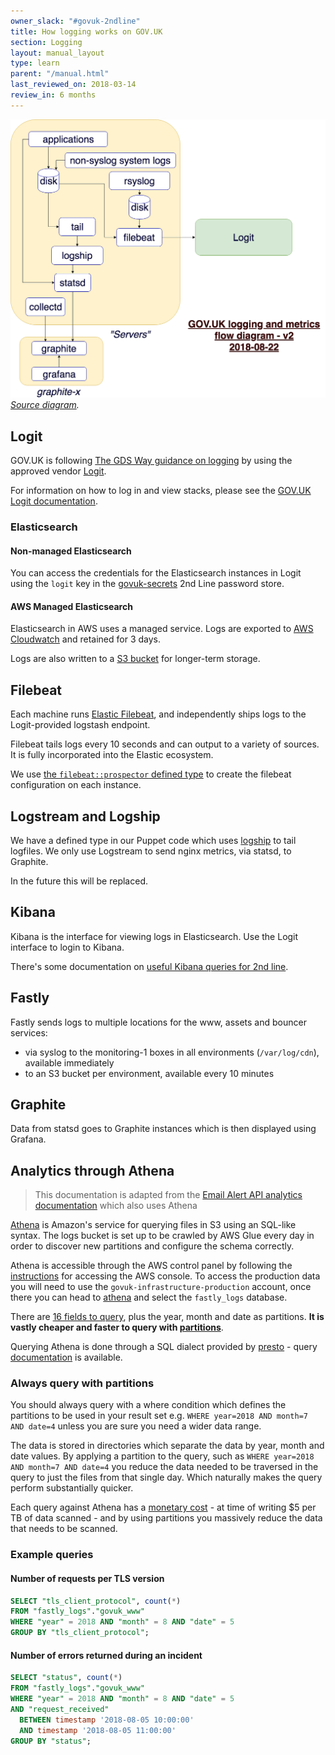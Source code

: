 ```yaml
---
owner_slack: "#govuk-2ndline"
title: How logging works on GOV.UK
section: Logging
layout: manual_layout
type: learn
parent: "/manual.html"
last_reviewed_on: 2018-03-14
review_in: 6 months
---
```


![](/manual/images/logging.png)
<em>[Source diagram][src].</em>

[src]: https://drive.google.com/file/d/0B7zRJZy-BNyUMVBENnVNYW9TTEk/view?usp=sharing

## Logit

GOV.UK is following [The GDS Way guidance on logging][gds-way-logging] by using
the approved vendor [Logit][logit].

For information on how to log in and view stacks, please see the
[GOV.UK Logit documentation][logit-docs].

### Elasticsearch

#### Non-managed Elasticsearch

You can access the credentials for the Elasticsearch instances in Logit using
the `logit` key in the [govuk-secrets] 2nd Line password store.

#### AWS Managed Elasticsearch

Elasticsearch in AWS uses a managed service.  Logs are exported to
[AWS Cloudwatch][aws-cloudwatch-es5] and retained for 3 days.

Logs are also written to a [S3 bucket][s3-es5] for longer-term storage.

[aws-cloudwatch-es5]: https://eu-west-1.console.aws.amazon.com/cloudwatch/home?region=eu-west-1#logs:prefix=/aws/aes/domains/blue-elasticsearch5-domain
[s3-es5]: https://s3.console.aws.amazon.com/s3/buckets/govuk-integration-aws-logging/elasticsearch5/?region=eu-west-1&tab=overview
[gds-way-logging]: https://gds-way.cloudapps.digital/standards/logging.html#content
[logit]: https://logit.io
[logit-docs]: /manual/logit.html
[govuk-secrets]: https://github.com/alphagov/govuk-secrets

## Filebeat

Each machine runs [Elastic Filebeat][filebeat], and independently ships logs to
the Logit-provided logstash endpoint.

Filebeat tails logs every 10 seconds and can output to a variety of sources. It
is fully incorporated into the Elastic ecosystem.

We use [the `filebeat::prospector` defined type][filebeat_prospector] to create
the filebeat configuration on each instance.

[filebeat]: https://www.elastic.co/products/beats/filebeat
[filebeat_prospector]: https://github.com/alphagov/govuk-puppet/blob/4cca939ec49a9b4c106b14b7cf896db31a003636/modules/filebeat/manifests/prospector.pp

## Logstream and Logship

We have a defined type in our Puppet code which uses [logship][logship] to tail
logfiles. We only use Logstream to send nginx metrics, via statsd, to Graphite.

In the future this will be replaced.

[logship]: https://github.com/alphagov/tagalog/blob/master/tagalog/command/logship.py

## Kibana

Kibana is the interface for viewing logs in Elasticsearch. Use the Logit
interface to login to Kibana.

There's some documentation on [useful Kibana queries for 2nd line][kibana-docs].

[kibana-docs]: /manual/kibana.html

## Fastly

Fastly sends logs to multiple locations for the www, assets and bouncer
services:

- via syslog to the monitoring-1 boxes in all environments (`/var/log/cdn`),
  available immediately
- to an S3 bucket per environment, available every 10 minutes

## Graphite

Data from statsd goes to Graphite instances which is then displayed using
Grafana.

## Analytics through Athena

> This documentation is adapted from the [Email Alert API analytics documentation][email-athena]
> which also uses Athena

[Athena][athena] is Amazon's service for querying files in S3 using an SQL-like
syntax. The logs bucket is set up to be crawled by AWS Glue every day in order to
discover new partitions and configure the schema correctly.

Athena is accessible through the AWS control panel by following the
[instructions][console-instructions] for accessing the AWS console.
To access the production data you will need to use the
`govuk-infrastructure-production` account, once there you can head to
[athena](https://eu-west-1.console.aws.amazon.com/athena) and select the
`fastly_logs` database.

There are [16 fields to query][athena-fields], plus the year, month and date
as partitions. **It is vastly cheaper and faster to query with
[partitions](#always-query-with-partitions)**.

Querying Athena is done through a SQL dialect provided by
[presto](https://prestodb.io/) - query [documentation][athena-queries] is
available.

### Always query with partitions

You should always query with a where condition which defines the partitions
to be used in your result set e.g. `WHERE year=2018 AND month=7 AND date=4`
unless you are sure you need a wider data range.

The data is stored in directories which separate the data by year, month and
date values. By applying a partition to the query, such as `WHERE year=2018 AND
month=7 AND date=4` you reduce the data needed to be traversed in the query
to just the files from that single day. Which naturally makes the query
perform substantially quicker.

Each query against Athena has a
[monetary cost](https://aws.amazon.com/athena/pricing/) - at time of writing $5
per TB of data scanned - and by using partitions you massively reduce the data
that needs to be scanned.

### Example queries

#### Number of requests per TLS version

```sql
SELECT "tls_client_protocol", count(*)
FROM "fastly_logs"."govuk_www"
WHERE "year" = 2018 AND "month" = 8 AND "date" = 5
GROUP BY "tls_client_protocol";
```

#### Number of errors returned during an incident

```sql
SELECT "status", count(*)
FROM "fastly_logs"."govuk_www"
WHERE "year" = 2018 AND "month" = 8 AND "date" = 5
AND "request_received"
  BETWEEN timestamp '2018-08-05 10:00:00'
  AND timestamp '2018-08-05 11:00:00'
GROUP BY "status";
```

[email-athena]: https://github.com/alphagov/email-alert-api/blob/master/doc/analytics.md
[athena]: https://aws.amazon.com/athena/
[athena-queries]: https://docs.aws.amazon.com/athena/latest/ug/functions-operators-reference-section.html
[console-instructions]: /manual/seeing-things-in-the-aws-console.html
[athena-fields]: https://github.com/alphagov/govuk-aws/blob/f92ab35ce0517db8f0d05ecf5571247c6626b645/terraform/projects/infra-fastly-logs/main.tf#L214-L297
